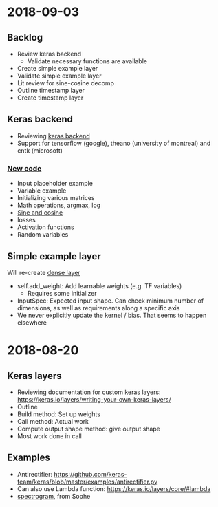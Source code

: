 # 2018-09-03

## Backlog

 - Review keras backend
   - Validate necessary functions are available
 - Create simple example layer
 - Validate simple example layer
 - Lit review for sine-cosine decomp
 - Outline timestamp layer
 - Create timestamp layer
 
## Keras backend

 - Reviewing [keras backend](https://keras.io/backend/)
 - Support for tensorflow (google), theano (university of montreal) and cntk (microsoft)
 
### [New code](https://keras.io/backend/#using-the-abstract-keras-backend-to-write-new-code)

 - Input placeholder example
 - Variable example
 - Initializing various matrices
 - Math operations, argmax, log
 - [Sine and cosine](https://keras.io/backend/#cos)
 - losses
 - Activation functions
 - Random variables
 
## Simple example layer

Will re-create [dense layer](https://github.com/keras-team/keras/blob/master/keras/layers/core.py#L762)

 - self.add_weight: Add learnable weights (e.g. TF variables)
   - Requires some initializer
 - InputSpec: Expected input shape. Can check minimum number of dimensions, as well as requirements along a specific axis 
 - We never explicitly update the kernel / bias. That seems to happen elsewhere

# 2018-08-20

## Keras layers
 - Reviewing documentation for custom keras layers: https://keras.io/layers/writing-your-own-keras-layers/
 - Outline
 - Build method: Set up weights
 - Call method: Actual work
 - Compute output shape method: give output shape
 - Most work done in call

## Examples
 - Antirectifier: https://github.com/keras-team/keras/blob/master/examples/antirectifier.py
 - Can also use Lambda function: https://keras.io/layers/core/#lambda
 - [spectrogram](https://github.com/sophiaray/kapre/blob/master/kapre/time_frequency.py), from Sophe